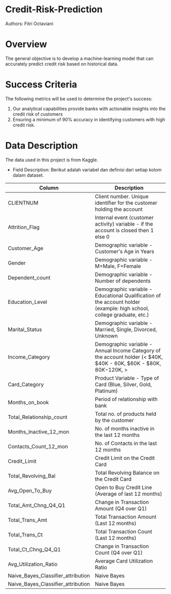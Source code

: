 # Credit-Risk-Prediction
Authors: Fitri Octaviani

# Overview
The general objective is to develop a machine-learning model that can accurately predict credit risk based on historical data.

# Success Criteria
The following metrics will be used to determine the project's success:
1. Our analytical capabilities provide banks with actionable insights into the credit risk of customers
2. Ensuring a minimum of 90% accuracy in identifying customers with high credit risk.

# Data Description
The data used in this project is from Kaggle.
- Field Description:
  Berikut adalah variabel dan definisi dari setiap kolom dalam dataset.

| Column | Description |
|--------|-------------|
| CLIENTNUM | Client number. Unique identifier for the customer holding the account |
| Attrition_Flag | Internal event (customer activity) variable - if the account is closed then 1 else 0 |
| Customer_Age | Demographic variable - Customer's Age in Years |
| Gender | Demographic variable - M=Male, F=Female |
| Dependent_count | Demographic variable - Number of dependents |
| Education_Level | Demographic variable - Educational Qualification of the account holder (example: high school, college graduate, etc.) |
| Marital_Status | Demographic variable - Married, Single, Divorced, Unknown |
| Income_Category | Demographic variable - Annual Income Category of the account holder (< $40K, $40K - 60K, $60K - $80K, $80K-$120K, > |
| Card_Category | Product Variable - Type of Card (Blue, Silver, Gold, Platinum) |
| Months_on_book | Period of relationship with bank |
| Total_Relationship_count | Total no. of products held by the customer |
| Months_Inactive_12_mon | No. of months inactive in the last 12 months |
| Contacts_Count_12_mon | No. of Contacts in the last 12 months |
| Credit_Limit | Credit Limit on the Credit Card |
| Total_Revolving_Bal | Total Revolving Balance on the Credit Card |
| Avg_Open_To_Buy | Open to Buy Credit Line (Average of last 12 months) |
| Total_Amt_Chng_Q4_Q1 | Change in Transaction Amount (Q4 over Q1) |
| Total_Trans_Amt | Total Transaction Amount (Last 12 months) |
| Total_Trans_Ct | Total Transaction Count (Last 12 months) |
| Total_Ct_Chng_Q4_Q1 | Change in Transaction Count (Q4 over Q1) |
| Avg_Utilization_Ratio | Average Card Utilization Ratio |
| Naive_Bayes_Classifier_attribution | Naive Bayes |
| Naive_Bayes_Classifier_attribution | Naive Bayes |
